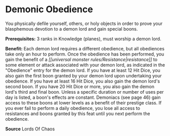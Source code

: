 ﻿---
cssclass: [feats]

---
# Demonic Obedience

You physically defile yourself, others, or holy objects in order to prove your blasphemous devotion to a demon lord and gain special boons.

**Prerequisites:** 3 ranks in Knowledge (planes), must worship a demon lord.

**Benefit:** Each demon lord requires a different obedience, but all obediences take only an hour to perform. Once the obedience has been performed, you gain the benefit of a _[[universal monster rules/Resistance|resistance]]_ to some element or attack associated with your demon lord, as indicated in the "Obedience" entry for the demon lord. If you have at least 12 Hit Dice, you also gain the first boon granted by your demon lord upon undertaking your obedience. If you have at least 16 Hit Dice, you also gain the demon lord's second boon. If you have 20 Hit Dice or more, you also gain the demon lord's third and final boon. Unless a specific duration or number of uses per day is listed, a boon's effects are constant. Demoniacs (see page 46) gain access to these boons at lower levels as a benefit of their prestige class. If you ever fail to perform a daily obedience, you lose all access to resistances and boons granted by this feat until you next perform the obedience.

**Source** Lords Of Chaos